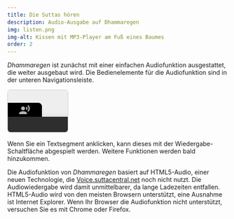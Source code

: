 ```yaml
---
title: Die Suttas hören
description: Audio-Ausgabe auf Dhammaregen
img: listen.png
img-alt: Kissen mit MP3-Player am Fuß eines Baumes
order: 2
---
```


*Dhammaregen* ist zunächst mit einer einfachen Audiofunktion ausgestattet, die weiter ausgebaut wird. Die Bedienelemente für die Audiofunktion sind in der unteren Navigationsleiste.

<img style="border:1pt solid #cccccc; border-radius: 0.5em;" src="./play.png" alt="Bildschirmfoto des Audio-Bedienelements">

Wenn Sie ein Textsegment anklicken, kann dieses mit der Wiedergabe-Schaltfläche abgespielt werden. Weitere Funktionen werden bald hinzukommen.

Die Audiofunktion von *Dhammaregen* basiert auf HTML5-Audio, einer neuen Technologie, die [Voice.suttacentral.net](https://voice.suttacentral.net) noch nicht nutzt. Die Audiowiedergabe wird damit unmittelbarer, da lange Ladezeiten entfallen. HTML5-Audio wird von den meisten Browsern unterstützt, eine Ausnahme ist Internet Explorer. Wenn Ihr Browser die Audiofunktion nicht unterstützt, versuchen Sie es mit Chrome oder Firefox.
